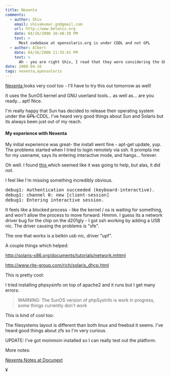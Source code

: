 ```yaml
---
title: Nexenta
comments:
  - author: Shiv
    email: shivakumar.gn@gmail.com
    url: http://www.belenix.org
    date: 04/16/2008 10:48:30 PM
    text: >
      Most codebase at opensolaris.org is under CDDL and not GPL
  - author: Albert
    date: 04/16/2008 11:35:41 PM
    text: >
      Ah - you are right Shiv, I read that they were considering the GPL v3, assumed that they went ahead with it, but I just checked again and they never did anything about it.<br/><br/>I found this too:<br/><br/><a href="http://ianmurdock.com/2007/06/08/where-do-i-download-opensolaris/" rel="nofollow">http://ianmurdock.com/2007/06/08/where-do-i-download-opensolaris/</a><br/><br/>Interesting...
date: 2008-04-16
tags: nexenta,opensolaris
---
```


<a href="http://www.nexenta.org/os" rel="nofollow">Nexenta
</a> looks very cool too - I'll have to try this out tomorrow as well!

It uses the SunOS kernel and GNU userland tools... as well as... are you ready... apt! Nice.

I'm really happy that Sun has decided to release their operating system under the
<del>GPL
</del> CDDL. I've heard very good things about Sun and Solaris but its always been just out of my reach.

<h4>My experience with Nexenta
</h4>

My initial experience was great- the install went fine - apt-get update, yup. The problems started when I tried to login remotely via ssh. It prompts me for my usename, says its entering interactive mode, and hangs... forever.

Oh well. I found
<a href="http://www.livibetter.com/blog/2007/07/11/ssh-takes-exactly-1-minute-20-seconds-or-80-seconds/" rel="nofollow">this
</a> which seemed like it was going to help, but alas, it did not.

I feel like I'm missing something incredibly obvious.

<pre class="sh_sh">
debug1: Authentication succeeded (keyboard-interactive).
debug1: channel 0: new [client-session]
debug1: Entering interactive session.
</pre>

It feels like a blocked process - like the kernel / os is waiting for something, and won't allow the process to move forward. Hmmm. I guess its a network driver bug for the chip on the d201gly - I got ssh working by adding a USB nic. The driver causing the problems is "sfe".

The one that works is a belkin usb nic, driver "upf".

A couple things which helped:

<a href="http://solaris-x86.org/documents/tutorials/network.mhtml" rel="nofollow">http://solaris-x86.org/documents/tutorials/network.mhtml</a>

<a href="http://www.rite-group.com/rich/solaris_dhcp.html" rel="nofollow">http://www.rite-group.com/rich/solaris_dhcp.html
</a>

This is pretty cool:

</a>

I tried installing phpsysinfo on top of apache2 and it runs but I get many errors:

<blockquote>

WARNING: The SunOS version of phpSysInfo is work in progress, some things currently don't work
</blockquote>

This is kind of cool too:

</a>

The filesystems layout is different than both linux and freebsd it seems. I've heard good things about zfs so I'm very curious.

UPDATE: I've got moinmoin installed so I can really test out the platform.

More notes:

<a href="http://www.docunext.com/">Nexenta Notes at Docunext
</a>

¥

